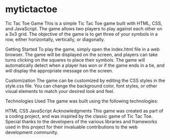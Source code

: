 # mytictactoe

Tic Tac Toe Game
This is a simple Tic Tac Toe game built with HTML, CSS, and JavaScript. The game allows two players to play against each other on a 3x3 grid. The objective of the game is to get three of your symbols in a row, either horizontally, vertically, or diagonally.

Getting Started
To play the game, simply open the index.html file in a web browser. The game will be displayed on the screen, and players can take turns clicking on the squares to place their symbols. The game will automatically detect when a player has won or if the game ends in a tie, and will display the appropriate message on the screen.

Customization
The game can be customized by editing the CSS styles in the style.css file. You can change the background color, font styles, or other visual elements to match your desired look and feel.

Technologies Used
The game was built using the following technologies:

HTML
CSS
JavaScript
Acknowledgments
This game was created as part of a coding project, and was inspired by the classic game of Tic Tac Toe. Special thanks to the developers of the various libraries and frameworks used in this project for their invaluable contributions to the web development community.
